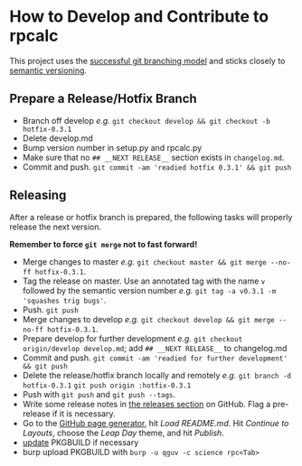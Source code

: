 How to Develop and Contribute to rpcalc
=======================================

This project uses the [successful git branching model](http://nvie.com/posts/a-successful-git-branching-model/) and sticks closely to [semantic versioning](http://semver.org/).

## Prepare a Release/Hotfix Branch
- Branch off develop _e.g._ `git checkout develop && git checkout -b hotfix-0.3.1`
- Delete develop.md
- Bump version number in setup.py and rpcalc.py
- Make sure that no `## __NEXT RELEASE__` section exists in `changelog.md`.
- Commit and push. `git commit -am 'readied hotfix 0.3.1' && git push`

## Releasing

After a release or hotfix branch is prepared, the following tasks will properly release the next version.

**Remember to force `git merge` not to fast forward!**

- Merge changes to master _e.g._ `git checkout master && git merge --no-ff hotfix-0.3.1`.
- Tag the release on master. Use an annotated tag with the name `v` followed by the semantic version number _e.g._ `git tag -a v0.3.1 -m 'squashes trig bugs'`.
- Push. `git push`
- Merge changes to develop _e.g._ `git checkout develop && git merge --no-ff hotfix-0.3.1`.
- Prepare develop for further development _e.g._ `git checkout origin/develop develop.md`; add `## __NEXT RELEASE__` to changelog.md
- Commit and push. `git commit -am 'readied for further development' && git push`
- Delete the release/hotfix branch locally and remotely _e.g._ `git branch -d hotfix-0.3.1` `git push origin :hotfix-0.3.1`
- Push with `git push` and `git push --tags`.
- Write some release notes in [the releases section](https://github.com/qguv/rpcalc/releases) on GitHub. Flag a pre-release if it is necessary.
- Go to the [GitHub page generator](https://github.com/qguv/rpcalc/generated_pages/new), hit _Load README.md_. Hit _Continue to Layouts_, choose the _Leap Day_ theme, and hit _Publish_.
- [update](https://github.com/qguv/pkgbuilds/edit/master/rpcalc/PKGBUILD) PKGBUILD if necessary
- burp upload PKGBUILD with `burp -u qguv -c science rpc<Tab>`
